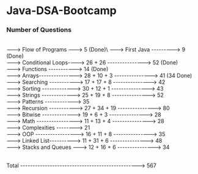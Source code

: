 # Java-DSA-Bootcamp    
  
### Number of Questions  
\
---> Flow of Programs ---> 5 (Done)\ 
---> First Java ---------> 9 (Done)\
---> Conditional Loops----> 26 + 26 ---------------> 52 (Done)\
---> Functions -----------> 14 (Done)\
---> Arrays---------------> 28 + 10 + 3 ---------------> 41 (34 Done)\
---> Searching -----------> 17 + 17 + 8 ---------------> 42\
---> Sorting -------------> 30 + 12 + 1 ---------------> 43\
---> Strings -------------> 25 + 19 + 8 ---------------> 52\
---> Patterns ------------> 35\
---> Recursion -----------> 27 + 34 + 19 ---------------> 80\
---> Bitwise -------------> 19 + 6 + 3 ---------------> 28\
---> Math ----------------> 11 + 13 + 4 ---------------> 28\
---> Complexities --------> 21\
---> OOP -----------------> 16 + 11 + 8 ---------------> 35\
---> Linked List----------> 11 + 31 + 6 ---------------> 48\
---> Stacks and Queues ---> 12 + 16 + 6 ---------------> 34

\
Total ------------------------------------------------> 567 


